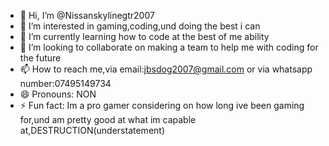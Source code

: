- 👋 Hi, I’m @Nissanskylinegtr2007
- 👀 I’m interested in gaming,coding,und doing the best i can
- 🌱 I’m currently learning how to code at the best of me ability
- 💞️ I’m looking to collaborate on making a team to help me with coding for the future
- 📫 How to reach me,via email:jbsdog2007@gmail.com or via whatsapp number:07495149734
- 😄 Pronouns: NON
- ⚡ Fun fact: Im a pro gamer considering on how long ive been gaming for,und am pretty good at what im capable at,DESTRUCTION(understatement)

<!---
Nissanskylinegtr2007/Nissanskylinegtr2007 is a ✨ special ✨ repository because its `README.md` (this file) appears on your GitHub profile.
You can click the Preview link to take a look at your changes.
--->
